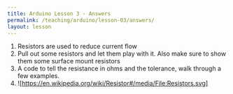 ```yaml
---
title: Arduino Lesson 3 - Answers
permalink: /teaching/arduino/lesson-03/answers/
layout: lesson
---
```


1. Resistors are used to reduce current flow
1. Pull out some resistors and let them play with it.  Also make sure to show them some surface mount resistors
1. A code to tell the resistance in ohms and the tolerance, walk through a few examples.
1. ![https://en.wikipedia.org/wiki/Resistor#/media/File:Resistors.svg]